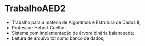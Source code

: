 # TrabalhoAED2
* Trabalho para a matéria de Algoritmos e Estrutura de Dados II;
* Professor: Hebert Coelho;
* Sistema com implementação de árvore binária balanceada;
* Leitura de arquivo txt como banco de dados;

